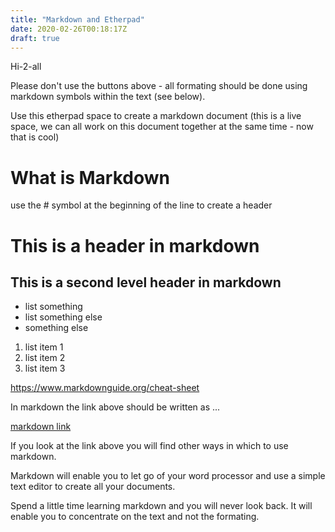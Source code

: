 ```yaml
---
title: "Markdown and Etherpad"
date: 2020-02-26T00:18:17Z
draft: true
---
```


Hi-2-all

Please don't use the buttons above - all formating should be done using markdown symbols within the text (see below).

Use this etherpad space to create a markdown document (this is a live space, we can all work on this document together at the same time - now that is cool)

<Now try adding your own markdown text below>





# What is Markdown

use the # symbol at the beginning of the line to create a header

# This is a header in markdown

## This is a second level header in markdown

- list something
- list something else
- something else

1. list item 1
2. list item 2
3. list item 3

https://www.markdownguide.org/cheat-sheet

In markdown the link above should be written as ...

[<link text>](<web address>)

[markdown link](https://www.markdownguide.org/cheat-sheet)

If you look at the link above you will find other ways in which to use markdown.

Markdown will enable you to let go of your word processor and use a simple text editor to create all your documents.

Spend a little time learning markdown and you will never look back. It will enable you to concentrate on the text and not the formating.


